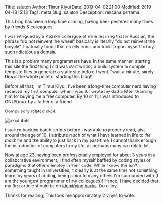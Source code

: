 Title: saluton
Author: Timur Kiyui
Date: 2019-04-02 21:00
Modified: 2019-04-13 15:13
Tags: meta
Slug: saluton
Description: rencana pertama

This blog has been a long time coming, having been pestered many times by friends & colleagues.

I was intrigued by a Kazakh colleague of mine learning that in Russian, the phrase "do not reinvent the wheel" basically is literally "do not reinvent the bicycle". I naturally found that cruelly ironic and took it upon myself to buy such ridiculous a domain.

This is a problem many programmers have. In the same manner, starting this site the first thing I did was start writing a build system to compile template files to generate a static site before I went, "wait a minute, surely **this** is the whole point of starting this blog!".

Before all that, I'm Timur Kiyui. I've been a long-time computer nerd having received my first computer when I was 6. I wrote my dad a letter thanking him for buying me a free computer. By 10 or 11, I was introduced to GNU/Linux by a father of a friend.

Compulsory related xkcd:

![xkcd 456](https://imgs.xkcd.com/comics/cautionary.png)

I started hacking batch scripts before I was able to properly read, also around the age of 10. I attribute much of what I have learned in life to *the machine* and the ability to just hack in my past-time. I cannot thank enough the introduction of computers to my life, as perhaps many can relate to!

Now at age 23, having been professionally employed for about 3 years in a collaborative environment, I find often myself baffled by coding styles or paradigms that others employ in their code. While I know this isn't something taught in universities, it clearly is at the same time not something learnt by years of coding, being junior to many others I'm surrounded with (I am the youngest programmer of my colleagues)! Hence, I have decided that my first article should be on [identifying hacks](/identifying-hacks.html). Do enjoy.

Thanks for reading; This took me approximately 2 vinyls to write.
